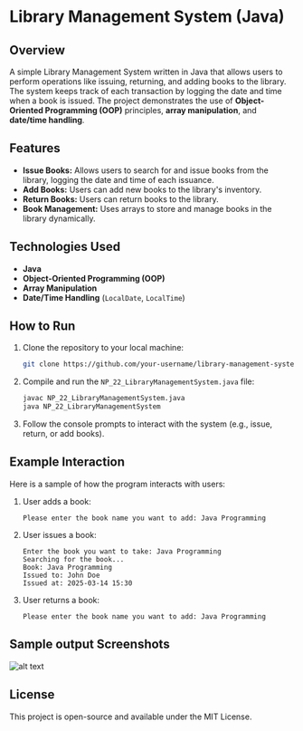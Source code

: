 # Library Management System (Java)

## Overview
A simple Library Management System written in Java that allows users to perform operations like issuing, returning, and adding books to the library. The system keeps track of each transaction by logging the date and time when a book is issued. The project demonstrates the use of **Object-Oriented Programming (OOP)** principles, **array manipulation**, and **date/time handling**.

## Features
- **Issue Books:** Allows users to search for and issue books from the library, logging the date and time of each issuance.
- **Add Books:** Users can add new books to the library's inventory.
- **Return Books:** Users can return books to the library.
- **Book Management:** Uses arrays to store and manage books in the library dynamically.

## Technologies Used
- **Java**
- **Object-Oriented Programming (OOP)**
- **Array Manipulation**
- **Date/Time Handling** (`LocalDate`, `LocalTime`)

## How to Run
1. Clone the repository to your local machine:
    ```bash
    git clone https://github.com/your-username/library-management-system.git
    ```
2. Compile and run the `NP_22_LibraryManagementSystem.java` file:
    ```bash
    javac NP_22_LibraryManagementSystem.java
    java NP_22_LibraryManagementSystem
    ```
3. Follow the console prompts to interact with the system (e.g., issue, return, or add books).

## Example Interaction
Here is a sample of how the program interacts with users:

1. User adds a book:
    ```
    Please enter the book name you want to add: Java Programming
    ```
2. User issues a book:
    ```
    Enter the book you want to take: Java Programming
    Searching for the book...
    Book: Java Programming
    Issued to: John Doe
    Issued at: 2025-03-14 15:30
    ```
3. User returns a book:
    ```
    Please enter the book name you want to add: Java Programming
    ```

## Sample output Screenshots
![alt text](<Screenshot 2025-03-14 at 10.00.11 AM.png>)

## License
This project is open-source and available under the MIT License.
